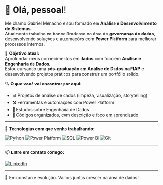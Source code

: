 # 👋 Olá, pessoal!

Me chamo Gabriel Menacho e sou formado em **Análise e Desenvolvimento de Sistemas**.  
Atualmente trabalho no banco Bradesco na área de **governança de dados**, desenvolvendo soluções e automações com **Power Platform** para melhorar processos internos.

🎯 **Objetivo atual:**  
Aprofundar meus conhecimentos em **dados** com foco em **Análise e Engenharia de Dados**.  
Estou cursando uma **pós-graduação em Análise de Dados na FIAP** e desenvolvendo projetos práticos para construir um portfólio sólido.

🔍 **O que você vai encontrar por aqui:**

- 📊 Projetos de análise de dados (limpeza, visualização, storytelling)
- 🛠️ Ferramentas e automações com Power Platform
- 🧠 Estudos sobre Engenharia de Dados
- 📂 Códigos organizados, com descrição e foco em aprendizado

---

📌 **Tecnologias com que venho trabalhando:**

![Python](https://img.shields.io/badge/Python-3776AB?style=for-the-badge&logo=python&logoColor=white)
![Power Platform](https://img.shields.io/badge/Microsoft_Power_Platform-742774?style=for-the-badge&logo=powerapps&logoColor=white)
![SQL](https://img.shields.io/badge/SQL-025E8C?style=for-the-badge&logo=sqlite&logoColor=white)
![Power BI](https://img.shields.io/badge/Power%20BI-F2C811?style=for-the-badge&logo=powerbi&logoColor=black)
![Git](https://img.shields.io/badge/Git-F05032?style=for-the-badge&logo=git&logoColor=white)

---

📫 **Entre em contato comigo:**

[![LinkedIn](https://img.shields.io/badge/LinkedIn-0072b1?style=for-the-badge&logo=linkedin&logoColor=white)](https://www.linkedin.com/in/seu-usuario-linkedin)

---

🚀 Em constante evolução. Vamos juntos crescer na área de dados!
